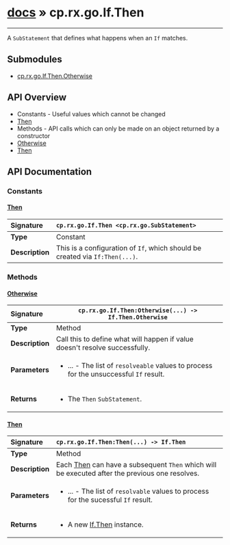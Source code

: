 # [docs](index.md) » cp.rx.go.If.Then
---

A `SubStatement` that defines what happens when an `If` matches.

## Submodules
 * [cp.rx.go.If.Then.Otherwise](cp.rx.go.If.Then.Otherwise.md)

## API Overview
* Constants - Useful values which cannot be changed
 * [Then](#then)
* Methods - API calls which can only be made on an object returned by a constructor
 * [Otherwise](#otherwise)
 * [Then](#then)

## API Documentation

### Constants

#### [Then](#then)
| <span style="float: left;">**Signature**</span> | <span style="float: left;">`cp.rx.go.If.Then <cp.rx.go.SubStatement>` </span>                                                          |
| -----------------------------------------------------|---------------------------------------------------------------------------------------------------------|
| **Type**                                             | Constant |
| **Description**                                      | This is a configuration of `If`, which should be created via `If:Then(...)`. |

### Methods

#### [Otherwise](#otherwise)
| <span style="float: left;">**Signature**</span> | <span style="float: left;">`cp.rx.go.If.Then:Otherwise(...) -> If.Then.Otherwise` </span>                                                          |
| -----------------------------------------------------|---------------------------------------------------------------------------------------------------------|
| **Type**                                             | Method |
| **Description**                                      | Call this to define what will happen if value doesn't resolve successfully. |
| **Parameters**                                       | <ul><li>...  - The list of <code>resolveable</code> values to process for the unsuccessful <code>If</code> result.</li></ul> |
| **Returns**                                          | <ul><li>The <code>Then</code> <code>SubStatement</code>.</li></ul> |

#### [Then](#then)
| <span style="float: left;">**Signature**</span> | <span style="float: left;">`cp.rx.go.If.Then:Then(...) -> If.Then` </span>                                                          |
| -----------------------------------------------------|---------------------------------------------------------------------------------------------------------|
| **Type**                                             | Method |
| **Description**                                      | Each [Then](cp.rx.go.If.Then.md) can have a subsequent `Then` which will be executed after the previous one resolves. |
| **Parameters**                                       | <ul><li>...  - The list of <code>resolvable</code> values to process for the sucessful <code>If</code> result.</li></ul> |
| **Returns**                                          | <ul><li>A new <a href="cp.rx.go.If.Then.md">If.Then</a> instance.</li></ul> |

